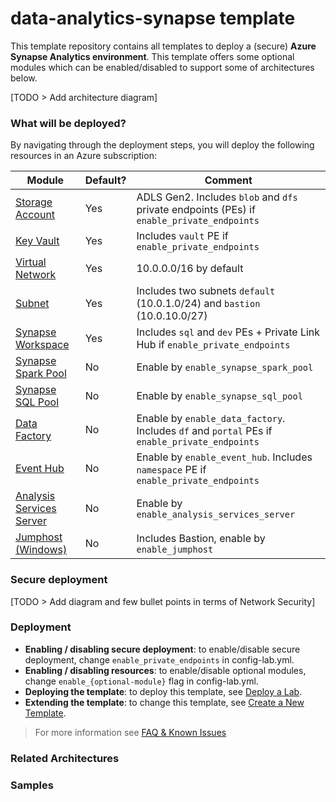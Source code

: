 # data-analytics-synapse template

This template repository contains all templates to deploy a (secure) **Azure Synapse Analytics environment**. This template offers some optional modules which can be enabled/disabled to support some of architectures below.

[TODO > Add architecture diagram]

### What will be deployed?

By navigating through the deployment steps, you will deploy the following resources in an Azure subscription:

| Module | Default? | Comment |
| - | - | - |
| [Storage Account](./infra/terraform/storage_account.tf) | Yes | ADLS Gen2. Includes `blob` and `dfs` private endpoints (PEs) if  `enable_private_endpoints`
| [Key Vault](https://github.com/Azure/azure-data-labs-modules/tree/main/terraform/key-vault) | Yes | Includes `vault` PE if `enable_private_endpoints`
| [Virtual Network](./infra/terraform/network.tf) | Yes | 10.0.0.0/16 by default
| [Subnet](./infra/terraform/network.tf) | Yes | Includes two subnets `default` (10.0.1.0/24) and `bastion` (10.0.10.0/27)
| [Synapse Workspace](./infra/terraform/synapse.tf) | Yes | Includes `sql` and `dev` PEs + Private Link Hub if `enable_private_endpoints`
| [Synapse Spark Pool](./infra/terraform/synapse.tf) | No | Enable by `enable_synapse_spark_pool`
| [Synapse SQL Pool](./infra/terraform/synapse.tf) | No | Enable by `enable_synapse_sql_pool`
| [Data Factory](./infra/terraform/data_factory.tf) | No | Enable by `enable_data_factory`. Includes `df` and `portal` PEs if `enable_private_endpoints`
| [Event Hub](./infra/terraform/event_hub.tf) | No | Enable by `enable_event_hub`. Includes `namespace` PE if `enable_private_endpoints`
| [Analysis Services Server](./infra/terraform/analysis_services_server.tf) | No | Enable by `enable_analysis_services_server`
| [Jumphost (Windows)](./infra/terraform/jumphost.tf) | No | Includes Bastion, enable by `enable_jumphost`

### Secure deployment

[TODO > Add diagram and few bullet points in terms of Network Security]

### Deployment

- **Enabling / disabling secure deployment**: to enable/disable secure deployment, change `enable_private_endpoints` in config-lab.yml.
- **Enabling / disabling resources**: to enable/disable optional modules, change `enable_{optional-module}` flag in config-lab.yml. 
- **Deploying the template**: to deploy this template, see [Deploy a Lab]().
- **Extending the template**: to change this template, see [Create a New Template]().

> For more information see [FAQ & Known Issues](../assets/docs/adl-knownissues.md)

### Related Architectures

### Samples
